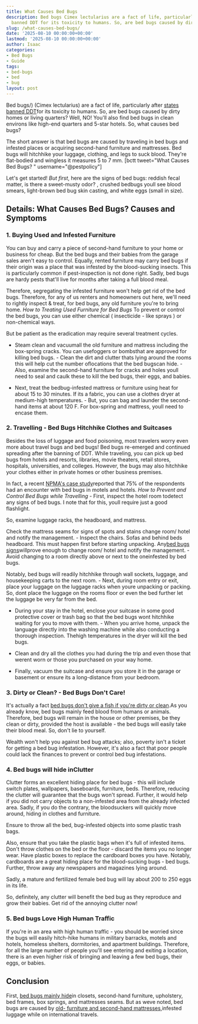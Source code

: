 ```yaml
---
title: What Causes Bed Bugs
description: Bed bugs Cimex lectularius are a fact of life, particularly after states
  banned DDT for its toxicity to humans. So, are bed bugs caused by dirty homes or...
slug: /what-causes-bed-bugs/
date: '2025-08-10 00:00:00+00:00'
lastmod: '2025-08-10 00:00:00+00:00'
author: Isaac
categories:
- Bed Bugs
- Guide
tags:
- bed-bugs
- bed
- bug
layout: post
---
```

Bed bugs/) (Cimex lectularius) are a fact of life, particularly after [states banned DDT](https://www.epa.gov/ingredients-used-pesticide-products/ddt-brief-history-and-status)for its toxicity to humans. So, are bed bugs caused by dirty homes or living quarters? Well, NO! You'll also find bed bugs in clean environs like high-end quarters and 5-star hotels. So, what causes bed bugs?

The short answer is that bed bugs are caused by traveling in bed bugs and infested places or acquiring second-hand furniture and mattresses. Bed bugs will hitchhike your luggage, clothing, and legs to suck blood. They're flat-bodied and wingless it measures 5 to 7 mm. [bctt tweet="What Causes Bed Bugs? " username="@pestpolicy"]

Let's get started! *But first*, here are the signs of bed bugs: reddish fecal matter, is there a sweet-musty odor? , crushed bedbugs youll see blood smears, light-brown bed bug skin casting, and white eggs (small in size).

##  Details: What Causes Bed Bugs? Causes and Symptoms

###  1. Buying Used and Infested Furniture

You can buy and carry a piece of second-hand furniture to your home or business for cheap. But the bed bugs and their babies from the garage sales aren't easy to control. Equally, rented furniture may carry bed bugs if their origin was a place that was infested by the blood-sucking insects. This is particularly common if pest-inspection is not done right. Sadly, bed bugs are hardy pests that'll live for months after taking a full blood meal.

Therefore, segregating the infested furniture won't help get rid of the bed bugs. Therefore, for any of us renters and homeowners out here, we'll need to rightly inspect & treat, for bed bugs, any old furniture you're to bring home. *How to Treating Used Furniture for Bed Bugs* To prevent or control the bed bugs, you can use either chemical ( insecticide - like sprays ) or non-chemical ways.

But be patient as the eradication may require several treatment cycles.

- Steam clean and vacuumall the old furniture and mattress including the box-spring cracks. You can usefoggers or bombsthat are approved for killing bed bugs. - Clean the dirt and clutter thats lying around the rooms this will help cut the number oflocations that the bed bugscan hide. - Also, examine the second-hand furniture for cracks and holes youll need to seal and caulk these to kill the bed bugs, their eggs, and babies.

- Next, treat the bedbug-infested mattress or furniture using heat for about 15 to 30 minutes. If its a fabric, you can use a clothes dryer at medium-high temperatures. - But, you can bag and launder the second-hand items at about 120 F. For box-spring and mattress, youll need to encase them.

###  2. Travelling - Bed Bugs Hitchhike Clothes and Suitcases

Besides the loss of luggage and food poisoning, most travelers worry even more about travel bugs and bed bugs! Bed bugs re-emerged and continued spreading after the banning of DDT. While traveling, you can pick up bed bugs from hotels and resorts, libraries, movie theaters, retail stores, hospitals, universities, and colleges. However, the bugs may also hitchhike your clothes either in private homes or other business premises.

In fact, a recent [NPMA's case study](https://www.npmapestworld.org/default/assets/File/newsroom/magazine/2015/nov-dec_2015.pdf)reported that 75% of the respondents had an encounter with bed bugs in motels and hotels. *How to Prevent and Control Bed Bugs while Travelling* - First, inspect the hotel room todetect any signs of bed bugs. I note that for this, youll require just a good flashlight.

So, examine luggage racks, the headboard, and mattress.

Check the mattress seams for signs of spots and stains change room/ hotel and notify the management. - Inspect the chairs. Sofas and behind beds headboard. This must happen first before starting unpacking. Any[bed bugs signs](https://pestpolicy.com/what-does-bed-bug-poop-look-like/)willprove enough to change room/ hotel and notify the management. - Avoid changing to a room directly above or next to the oneinfested by bed bugs.

Notably, bed bugs will readily hitchhike through wall sockets, luggage, and housekeeping carts to the next room. - Next, during room entry or exit, place your luggage on the luggage racks when youre unpacking or packing. So, dont place the luggage on the rooms floor or even the bed further let the luggage be very far from the bed.

- During your stay in the hotel, enclose your suitcase in some good protective cover or trash bag so that the bed bugs wont hitchhike waiting for you to move with them. - When you arrive home, unpack the language directly into the washing machine while also conducting a thorough inspection. Thehigh temperatures in the dryer will kill the bed bugs.

- Clean and dry all the clothes you had during the trip and even those that werent worn or those you purchased on your way home.

- Finally, vacuum the suitcase and ensure you store it in the garage or basement or ensure its a long-distance from your bedroom.

###  3. Dirty or Clean? - Bed Bugs Don't Care!

It's actually a fact [bed bugs don't give a fish if you're dirty or clean](https://www.thoughtco.com/what-are-these-tiny-black-bugs-in-my-house-1968030).As you already know, bed bugs mainly feed blood from humans or animals. Therefore, bed bugs will remain in the house or other premises, be they clean or dirty, provided the host is available - the bed bugs will easily take their blood meal. So, don't lie to yourself.

Wealth won't help you against bed bug attacks; also, poverty isn't a ticket for getting a bed bug infestation. However, it's also a fact that poor people could lack the finances to prevent or control bed bug infestations.

###  4. Bed bugs will hide inClutter

Clutter forms an excellent hiding place for bed bugs - this will include switch plates, wallpapers, baseboards, furniture, beds. Therefore, reducing the clutter will guarantee that the bugs won't spread. Further, it would help if you did not carry objects to a non-infested area from the already infected area. Sadly, if you do the contrary, the bloodsuckers will quickly move around, hiding in clothes and furniture.

Ensure to throw all the bed, bug-infested objects into some plastic trash bags.

Also, ensure that you take the plastic bags when it's full of infested items. Don't throw clothes on the bed or the floor - discard the items you no longer wear. Have plastic boxes to replace the cardboard boxes you have. Notably, cardboards are a great hiding place for the blood-sucking bugs - bed bugs. Further, throw away any newspapers and magazines lying around.

Sadly, a mature and fertilized female bed bug will lay about 200 to 250 eggs in its life.

So, definitely, any clutter will benefit the bed bug as they reproduce and grow their babies. Get rid of the annoying clutter now!

###  5. Bed bugs Love High Human Traffic

If you're in an area with high human traffic - you should be worried since the bugs will easily hitch-hike humans in military barracks, motels and hotels, homeless shelters, dormitories, and apartment buildings. Therefore, for all the large number of people you'll see entering and exiting a location, there is an even higher risk of bringing and leaving a few bed bugs, their eggs, or babies.

##  Conclusion

First, [bed bugs mainly hide](https://pestpolicy.com/where-do-bed-bugs-hide/)in closets, second-hand furniture, upholstery, bed frames, box springs, and mattresses seams. But as weve noted, bed bugs are caused by [old- furniture and second-hand mattresses](https://pestpolicy.com/best-bed-bug-mattress-encasements/),infested luggage while on international travels.